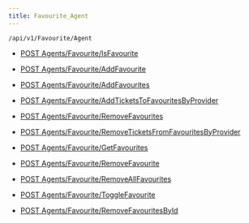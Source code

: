 ```yaml
---
title: Favourite_Agent
---
```


```http
/api/v1/Favourite/Agent
```




* [POST Agents/Favourite/IsFavourite](v1FavouriteAgent_IsFavourite.md)

* [POST Agents/Favourite/AddFavourite](v1FavouriteAgent_AddFavourite.md)

* [POST Agents/Favourite/AddFavourites](v1FavouriteAgent_AddFavourites.md)

* [POST Agents/Favourite/AddTicketsToFavouritesByProvider](v1FavouriteAgent_AddTicketsToFavouritesByProvider.md)

* [POST Agents/Favourite/RemoveFavourites](v1FavouriteAgent_RemoveFavourites.md)

* [POST Agents/Favourite/RemoveTicketsFromFavouritesByProvider](v1FavouriteAgent_RemoveTicketsFromFavouritesByProvider.md)

* [POST Agents/Favourite/GetFavourites](v1FavouriteAgent_GetFavourites.md)

* [POST Agents/Favourite/RemoveFavourite](v1FavouriteAgent_RemoveFavourite.md)

* [POST Agents/Favourite/RemoveAllFavourites](v1FavouriteAgent_RemoveAllFavourites.md)

* [POST Agents/Favourite/ToggleFavourite](v1FavouriteAgent_ToggleFavourite.md)

* [POST Agents/Favourite/RemoveFavouritesById](v1FavouriteAgent_RemoveFavouritesById.md)